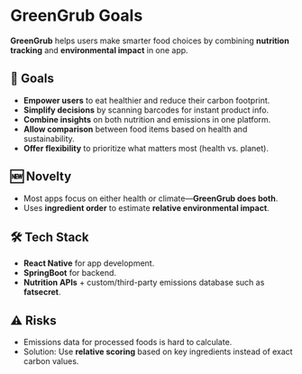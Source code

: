 # GreenGrub Goals

**GreenGrub** helps users make smarter food choices by combining **nutrition tracking** and **environmental impact** in one app.

## 🎯 Goals

- **Empower users** to eat healthier and reduce their carbon footprint.
- **Simplify decisions** by scanning barcodes for instant product info.
- **Combine insights** on both nutrition and emissions in one platform.
- **Allow comparison** between food items based on health and sustainability.
- **Offer flexibility** to prioritize what matters most (health vs. planet).

## 🆕 Novelty

- Most apps focus on either health or climate—**GreenGrub does both**.
- Uses **ingredient order** to estimate **relative environmental impact**.

## 🛠️ Tech Stack

- **React Native** for app development.
- **SpringBoot** for backend.
- **Nutrition APIs** + custom/third-party emissions database such as **fatsecret**.

## ⚠️ Risks

- Emissions data for processed foods is hard to calculate.
- Solution: Use **relative scoring** based on key ingredients instead of exact carbon values.
